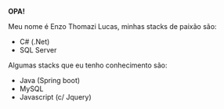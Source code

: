 <b>OPA!</b>

Meu nome é Enzo Thomazi Lucas, minhas stacks de paixão são:
- C# (.Net)
- SQL Server

Algumas stacks que eu tenho conhecimento são:
- Java (Spring boot)
- MySQL
- Javascript (c/ Jquery)
